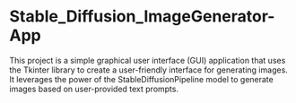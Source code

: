 # Stable_Diffusion_ImageGenerator-App
This project is a simple graphical user interface (GUI) application that uses the Tkinter library to create a user-friendly interface for generating images. It leverages the power of the StableDiffusionPipeline model to generate images based on user-provided text prompts.
